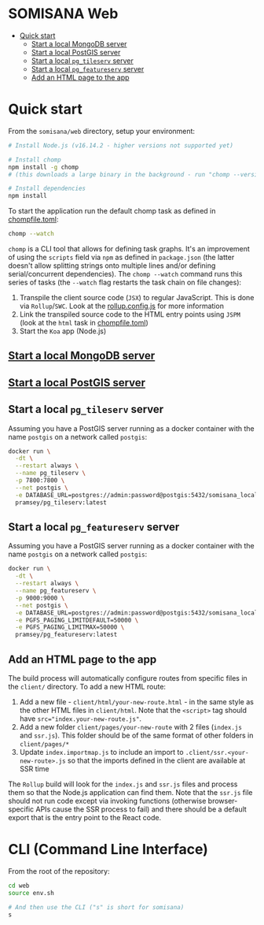 # SOMISANA Web

<!-- START doctoc generated TOC please keep comment here to allow auto update -->
<!-- DON'T EDIT THIS SECTION, INSTEAD RE-RUN doctoc TO UPDATE -->

- [Quick start](#quick-start)
  - [Start a local MongoDB server](#start-a-local-mongodb-server)
  - [Start a local PostGIS server](#start-a-local-postgis-server)
  - [Start a local `pg_tileserv` server](#start-a-local-pg_tileserv-server)
  - [Start a local `pg_featureserv` server](#start-a-local-pg_featureserv-server)
  - [Add an HTML page to the app](#add-an-html-page-to-the-app)

<!-- END doctoc generated TOC please keep comment here to allow auto update -->

# Quick start

From the `somisana/web` directory, setup your environment:

```sh
# Install Node.js (v16.14.2 - higher versions not supported yet)

# Install chomp
npm install -g chomp
# (this downloads a large binary in the background - run "chomp --version", which will output once the binary is downloaded)

# Install dependencies
npm install
```

To start the application run the default chomp task as defined in [chompfile.toml](chompfile.toml):

```sh
chomp --watch
```

`chomp` is a CLI tool that allows for defining task graphs. It's an improvement of using the `scripts` field via `npm` as defined in `package.json` (the latter doesn't allow splitting strings onto multiple lines and/or defining serial/concurrent dependencies). The `chomp --watch` command runs this series of tasks (the `--watch` flag restarts the task chain on file changes):

1. Transpile the client source code (`JSX`) to regular JavaScript. This is done via `Rollup`/`SWC`. Look at the [rollup.config.js](rollup.config.js) for more information
2. Link the transpiled source code to the HTML entry points using `JSPM` (look at the `html` task in [chompfile.toml](chompfile.toml))
3. Start the `Koa` app (Node.js)

## [Start a local MongoDB server](https://github.com/SAEON/mongo#local-development)

## [Start a local PostGIS server](https://github.com/SAEON/postgis#local-development)

## Start a local `pg_tileserv` server
Assuming you have a PostGIS server running as a docker container with the name `postgis` on a network called `postgis`:

```sh
docker run \
  -dt \
  --restart always \
  --name pg_tileserv \
  -p 7800:7800 \
  --net postgis \
  -e DATABASE_URL=postgres://admin:password@postgis:5432/somisana_local \
  pramsey/pg_tileserv:latest
```

## Start a local `pg_featureserv` server
Assuming you have a PostGIS server running as a docker container with the name `postgis` on a network called `postgis`:

```sh
docker run \
  -dt \
  --restart always \
  --name pg_featureserv \
  -p 9000:9000 \
  --net postgis \
  -e DATABASE_URL=postgres://admin:password@postgis:5432/somisana_local \
  -e PGFS_PAGING_LIMITDEFAULT=50000 \
  -e PGFS_PAGING_LIMITMAX=50000 \
  pramsey/pg_featureserv:latest
```

## Add an HTML page to the app

The build process will automatically configure routes from specific files in the `client/` directory. To add a new HTML route:

1. Add a new file - `client/html/your-new-route.html` - in the same style as the other HTML files in `client/html`. Note that the `<script>` tag should have `src="index.your-new-route.js"`.
2. Add a new folder `client/pages/your-new-route` with 2 files (`index.js` and `ssr.js`). This folder should be of the same format of other folders in `client/pages/*`
3. Update `index.importmap.js` to include an import to `.client/ssr.<your-new-route>.js` so that the imports defined in the client are available at SSR time

The `Rollup` build will look for the `index.js` and `ssr.js` files and process them so that the Node.js application can find them. Note that the `ssr.js` file should not run code except via invoking functions (otherwise browser-specific APIs cause the SSR process to fail) and there should be a default export that is the entry point to the React code.

# CLI (Command Line Interface)
From the root of the repository:

```sh
cd web
source env.sh

# And then use the CLI ("s" is short for somisana)
s
```
